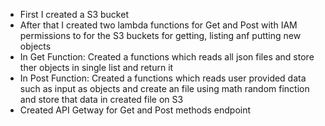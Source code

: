 <ul>
  <li>First I created a S3 bucket</li>
  <li>After that I created two lambda functions for Get and Post with IAM permissions to for the S3 buckets for getting, listing anf putting new objects</li>
  <li>In Get Function: Created a functions which reads all json files and store ther objects in single list and return it</li>
  <li>In Post Function: Created a functions which reads user provided data such as input as objects and create an file using math random finction and store that data in created file on S3</li>
  <li>Created API Getway for Get and Post methods endpoint</li>
</ul>
